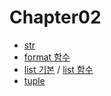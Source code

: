 # Chapter02

* [str](https://docs.python.org/3.6/library/stdtypes.html#text-sequence-type-str)
* [format 함수](https://docs.python.org/3/library/string.html#string.Formatter)
* [list 기본](https://docs.python.org/3.6/library/stdtypes.html#lists) / [list 함수](https://docs.python.org/3/tutorial/datastructures.html)
* [tuple](https://docs.python.org/3/tutorial/datastructures.html#tut-tuples)
